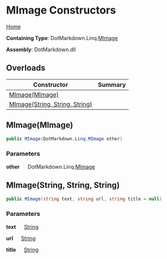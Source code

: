 # MImage Constructors

[Home](../../../../README.md)

**Containing Type**: DotMarkdown\.Linq\.[MImage](../README.md)

**Assembly**: DotMarkdown\.dll

## Overloads

| Constructor | Summary |
| ----------- | ------- |
| [MImage(MImage)](#DotMarkdown_Linq_MImage__ctor_DotMarkdown_Linq_MImage_) | |
| [MImage(String, String, String)](#DotMarkdown_Linq_MImage__ctor_System_String_System_String_System_String_) | |

## MImage\(MImage\) <a name="DotMarkdown_Linq_MImage__ctor_DotMarkdown_Linq_MImage_"></a>

```csharp
public MImage(DotMarkdown.Linq.MImage other)
```

### Parameters

**other** &emsp; DotMarkdown\.Linq\.[MImage](../README.md)

## MImage\(String, String, String\) <a name="DotMarkdown_Linq_MImage__ctor_System_String_System_String_System_String_"></a>

```csharp
public MImage(string text, string url, string title = null)
```

### Parameters

**text** &emsp; [String](https://docs.microsoft.com/en-us/dotnet/api/system.string)

**url** &emsp; [String](https://docs.microsoft.com/en-us/dotnet/api/system.string)

**title** &emsp; [String](https://docs.microsoft.com/en-us/dotnet/api/system.string)